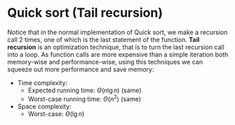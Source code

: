 # Quick sort (Tail recursion)
Notice that in the normal implementation of Quick sort, we make a recursion call 2 times, one of which is the last statement of the function. **Tail recursion** is an optimization technique, that is to turn the last recursion call into a loop. As function calls are more expensive than a simple iteration both memory-wise and performance-wise, using this techniques we can squeeze out more performance and save memory:

* Time complexity:
    * Expected running time: $\Theta(n\lg n)$ (same)
    * Worst-case running time: $\Theta(n^2)$ (same)
* Space complexity:
    * Worst-case: $\Theta(\lg n)$
    